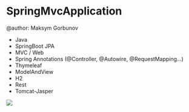 # SpringMvcApplication 
@author: Maksym Gorbunov

* Java 
* SpringBoot JPA
* MVC / Web
* Spring Annotations (@Controller, @Autowire, @RequestMapping...)
* Thymeleaf
* ModelAndView
* H2
* Rest
* Tomcat-Jasper


![](info/info.gif)

